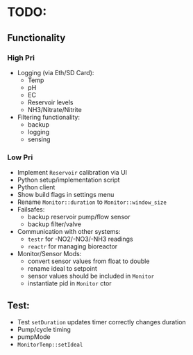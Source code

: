 # TODO:

## Functionality

### High Pri
- Logging (via Eth/SD Card):
  - Temp
  - pH
  - EC
  - Reservoir levels
  - NH3/Nitrate/Nitrite
- Filtering functionality:
  - backup
  - logging
  - sensing

### Low Pri
- Implement `Reservoir` calibration via UI
- Python setup/implementation script
- Python client
- Show build flags in settings menu
- Rename `Monitor::duration` to `Monitor::window_size`
- Failsafes:
  - backup reservoir pump/flow sensor
  - backup filter/valve
- Communication with other systems:
  - `testr` for -NO2/-NO3/-NH3 readings
  - `reactr` for managing bioreactor
- Monitor/Sensor Mods:
  - convert sensor values from float to double
  - rename ideal to setpoint
  - sensor values should be included in `Monitor`
  - instantiate pid in `Monitor` ctor


## Test:
- Test `setDuration` updates timer correctly changes duration
- Pump/cycle timing
- pumpMode
- `MonitorTemp::setIdeal`